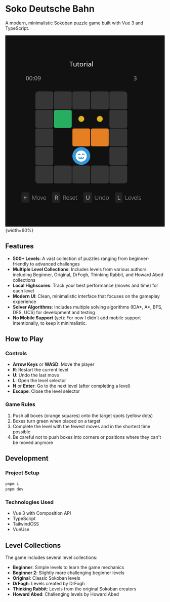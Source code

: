 # Soko Deutsche Bahn

A modern, minimalistic Sokoban puzzle game built with Vue 3 and TypeScript.

![Sokoban Game](https://github.com/web-dev-sam/sokoban/raw/main/.github/demo.png){width=60%}

## Features

- **500+ Levels**: A vast collection of puzzles ranging from beginner-friendly to advanced challenges
- **Multiple Level Collections**: Includes levels from various authors including Beginner, Original, DrFogh, Thinking Rabbit, and Howard Abed collections
- **Local Highscores**: Track your best performance (moves and time) for each level
- **Modern UI**: Clean, minimalistic interface that focuses on the gameplay experience
- **Solver Algorithms**: Includes multiple solving algorithms (IDA*, A*, BFS, DFS, UCS) for development and testing
- **No Mobile Support** (yet): For now I didn't add mobile support intentionally, to keep it minimalistic.

## How to Play

### Controls

- **Arrow Keys** or **WASD**: Move the player
- **R**: Restart the current level
- **U**: Undo the last move
- **L**: Open the level selector
- **N** or **Enter**: Go to the next level (after completing a level)
- **Escape**: Close the level selector

### Game Rules

1. Push all boxes (orange squares) onto the target spots (yellow dots)
2. Boxes turn green when placed on a target
3. Complete the level with the fewest moves and in the shortest time possible
4. Be careful not to push boxes into corners or positions where they can't be moved anymore

## Development

### Project Setup

```bash
pnpm i
pnpm dev
```

### Technologies Used

- Vue 3 with Composition API
- TypeScript
- TailwindCSS
- VueUse

## Level Collections

The game includes several level collections:

- **Beginner**: Simple levels to learn the game mechanics
- **Beginner 2**: Slightly more challenging beginner levels
- **Original**: Classic Sokoban levels
- **DrFogh**: Levels created by DrFogh
- **Thinking Rabbit**: Levels from the original Sokoban creators
- **Howard Abed**: Challenging levels by Howard Abed

